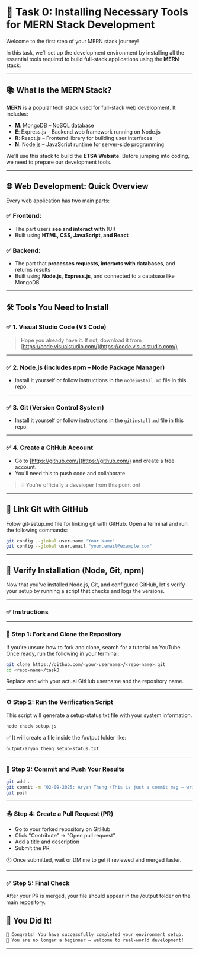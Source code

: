 # 🚀 Task 0: Installing Necessary Tools for MERN Stack Development

Welcome to the first step of your MERN stack journey!

In this task, we’ll set up the development environment by installing all the essential tools required to build full-stack applications using the **MERN** stack.

---

## 📚 What is the MERN Stack?

**MERN** is a popular tech stack used for full-stack web development. It includes:

- **M**: MongoDB – NoSQL database
- **E**: Express.js – Backend web framework running on Node.js
- **R**: React.js – Frontend library for building user interfaces
- **N**: Node.js – JavaScript runtime for server-side programming

We'll use this stack to build the **ETSA Website**. Before jumping into coding, we need to prepare our development tools.

---

## 🌐 Web Development: Quick Overview

Every web application has two main parts:

### ✅ Frontend:
- The part users **see and interact with** (UI)
- Built using **HTML, CSS, JavaScript, and React**

### ✅ Backend:
- The part that **processes requests, interacts with databases**, and returns results
- Built using **Node.js, Express.js**, and connected to a database like MongoDB

---

## 🛠 Tools You Need to Install

### ✅ 1. Visual Studio Code (VS Code)
> Hope you already have it. If not, download it from [https://code.visualstudio.com/](https://code.visualstudio.com/)

---

### ✅ 2. Node.js (includes npm – Node Package Manager)
- Install it yourself or follow instructions in the `nodeinstall.md` file in this repo.

---

### ✅ 3. Git (Version Control System)
- Install it yourself or follow instructions in the `gitinstall.md` file in this repo.

---

### ✅ 4. Create a GitHub Account
- Go to [https://github.com/](https://github.com/) and create a free account.
- You’ll need this to push code and collaborate.
> 💡 You're officially a developer from this point on!

---

## 🔗 Link Git with GitHub
Folow git-setup.md file for linking git with GitHub.
Open a terminal and run the following commands:

```bash
git config --global user.name "Your Name"
git config --global user.email "your.email@example.com"
```
---

## 🧪 Verify Installation (Node, Git, npm)

Now that you've installed Node.js, Git, and configured GitHub, let's verify your setup by running a script that checks and logs the versions.

---

### ✅ Instructions

---

### 📁 Step 1: Fork and Clone the Repository

If you're unsure how to fork and clone, search for a tutorial on YouTube.
Once ready, run the following in your terminal:
```bash
git clone https://github.com/<your-username>/<repo-name>.git
cd <repo-name>/task0
```
Replace <your-username> and <repo-name> with your actual GitHub username and the repository name.

---

### ⚙️ Step 2: Run the Verification Script

This script will generate a setup-status.txt file with your system information.
```bash
node check-setup.js
```
✅ It will create a file inside the /output folder like:
```bash
output/aryan_theng_setup-status.txt
```

---

### 🔄 Step 3: Commit and Push Your Results
```bash
git add .
git commit -m "02-09-2025: Aryan Theng (This is just a commit msg — write anything you like)"
git push
```
---

### 📤 Step 4: Create a Pull Request (PR)

- Go to your forked repository on GitHub
- Click "Contribute" → "Open pull request"
- Add a title and description
- Submit the PR

🕐 Once submitted, wait or DM me to get it reviewed and merged faster.

---

### ✅ Step 5: Final Check

After your PR is merged, your file should appear in the /output folder on the main repository.

## 🎉 You Did It!
```bash
🎉 Congrats! You have successfully completed your environment setup.
🚀 You are no longer a beginner — welcome to real-world development!
```
---
